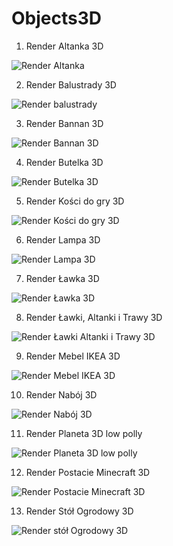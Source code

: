 # Objects3D
1. Render Altanka 3D 

![Render Altanka](https://user-images.githubusercontent.com/110977781/183975014-5ed1ef02-aec4-4d09-8d04-80d6f8358f13.png)


2. Render Balustrady 3D

![Render balustrady](https://user-images.githubusercontent.com/110977781/183975086-d6399461-9dc8-404f-ad15-3f45183934bb.png)

3. Render Bannan 3D

![Render Bannan 3D](https://user-images.githubusercontent.com/110977781/183975445-3f4355fa-2e37-4aad-8054-58f18447d842.png)

4. Render Butelka 3D

![Render Butelka 3D](https://user-images.githubusercontent.com/110977781/183982317-9b166185-cd2c-4c2f-86d9-60c6e5903b8a.png)


5. Render Kości do gry 3D

![Render Kości do gry 3D](https://user-images.githubusercontent.com/110977781/183982343-a3de09d3-60a1-4642-b5ee-029e766f34d8.png)


6. Render Lampa 3D

![Render Lampa 3D](https://user-images.githubusercontent.com/110977781/183982360-602584f2-9d0b-41df-ad9a-77c21ad4d8f2.png)


7. Render Ławka 3D

![Render Ławka 3D](https://user-images.githubusercontent.com/110977781/183982390-3c85f574-5395-42cd-8775-a476f11d689b.png)


8. Render Ławki, Altanki i Trawy 3D

![Render Ławki Altanki i Trawy 3D](https://user-images.githubusercontent.com/110977781/183982412-9bc4bb46-3b78-4b1a-9b7a-74cbc000a035.png)


9. Render Mebel IKEA 3D

![Render Mebel IKEA 3D](https://user-images.githubusercontent.com/110977781/183982452-37d4b6b3-e4ec-4dbe-aa44-59edf1a2b17c.png)


10. Render Nabój 3D

![Render Nabój 3D](https://user-images.githubusercontent.com/110977781/183982467-39ea2c4f-4416-44d0-9363-3a69662914c4.png)


11. Render Planeta 3D low polly 

![Render Planeta 3D low polly](https://user-images.githubusercontent.com/110977781/183982491-5c816a76-e100-4100-ab10-2254a21fe842.png)


12. Render Postacie Minecraft 3D

![Render Postacie Minecraft 3D](https://user-images.githubusercontent.com/110977781/183982514-c1e03b4b-5835-4a2e-985f-640b5c8082b3.png)


13. Render Stół Ogrodowy 3D

![Render stół Ogrodowy 3D](https://user-images.githubusercontent.com/110977781/183982549-bfae8936-c0c2-40d0-bd52-1d525a561f1e.png)

